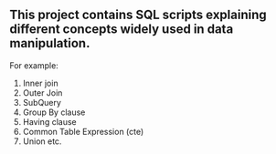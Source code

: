 ## This project contains SQL scripts explaining different concepts widely used in data manipulation.

For example:

1. Inner join
2. Outer Join
3. SubQuery
4. Group By clause
5. Having clause
6. Common Table Expression (cte)
7. Union etc.
